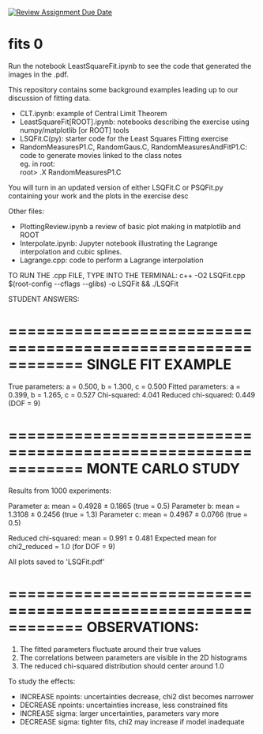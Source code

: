 [![Review Assignment Due Date](https://classroom.github.com/assets/deadline-readme-button-22041afd0340ce965d47ae6ef1cefeee28c7c493a6346c4f15d667ab976d596c.svg)](https://classroom.github.com/a/vaI1V9HX)
# fits 0

Run the notebook LeastSquareFit.ipynb to see the code that generated the images in the .pdf.  
  


This repository contains some background examples leading up to 
our discussion of fitting data.  

- CLT.ipynb: example of Central Limit Theorem
- LeastSquareFit[ROOT].ipynb: notebooks describing the exercise using numpy/matplotlib [or ROOT] tools
- LSQFit.C(py): starter code for the Least Squares Fitting exercise
- RandomMeasuresP1.C, RandomGaus.C, RandomMeasuresAndFitP1.C: code to generate movies linked to the class notes<br/>
eg. in root: <br>
root> .X RandomMeasuresP1.C

You will turn in an updated version of either LSQFit.C or PSQFit.py containing your work and the plots in the exercise desc


Other files:
- PlottingReview.ipynb a review of basic plot making in matplotlib and ROOT
- Interpolate.ipynb: Jupyter notebook illustrating the Lagrange interpolation and cubic splines.
- Lagrange.cpp: code to perform a Lagrange interpolation


TO RUN THE .cpp FILE, TYPE INTO THE TERMINAL:
c++ -O2 LSQFit.cpp $(root-config --cflags --glibs) -o LSQFit && ./LSQFit



STUDENT ANSWERS:

============================================================
SINGLE FIT EXAMPLE
============================================================
True parameters:   a = 0.500, b = 1.300, c = 0.500
Fitted parameters: a = 0.399, b = 1.265, c = 0.527
Chi-squared: 4.041
Reduced chi-squared: 0.449 (DOF = 9)

============================================================
MONTE CARLO STUDY
============================================================

Results from 1000 experiments:

Parameter a: mean = 0.4928 ± 0.1865 (true = 0.5)
Parameter b: mean = 1.3108 ± 0.2456 (true = 1.3)
Parameter c: mean = 0.4967 ± 0.0766 (true = 0.5)

Reduced chi-squared: mean = 0.991 ± 0.481
Expected mean for chi2_reduced = 1.0 (for DOF = 9)

All plots saved to 'LSQFit.pdf'

============================================================
OBSERVATIONS:
============================================================
1. The fitted parameters fluctuate around their true values
2. The correlations between parameters are visible in the 2D histograms
3. The reduced chi-squared distribution should center around 1.0

To study the effects:
- INCREASE npoints: uncertainties decrease, chi2 dist becomes narrower
- DECREASE npoints: uncertainties increase, less constrained fits
- INCREASE sigma: larger uncertainties, parameters vary more
- DECREASE sigma: tighter fits, chi2 may increase if model inadequate